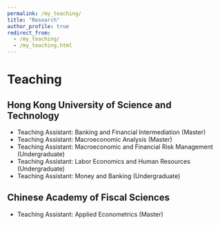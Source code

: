 ```yaml
---
permalink: /my_teaching/
title: "Research"
author_profile: true
redirect_from: 
  - /my_teaching/
  - /my_teaching.html
---
```


# Teaching

## Hong Kong University of Science and Technology
+ Teaching Assistant: Banking and Financial Intermediation (Master)
+ Teaching Assistant: Macroeconomic Analysis (Master)
+ Teaching Assistant: Macroeconomic and Financial Risk Management (Undergraduate)
+ Teaching Assistant: Labor Economics and Human Resources (Undergraduate)
+ Teaching Assistant: Money and Banking (Undergraduate)

## Chinese Academy of Fiscal Sciences
+ Teaching Assistant: Applied Econometrics (Master)
